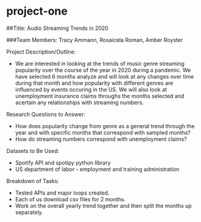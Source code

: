 # project-one

##Title: Audio Streaming Trends in 2020

###Team Members: Tracy Ammann, Rosaicela Roman, Amber Royster

Project Description/Outline:
- We are interested in looking at the trends of music genre streaming popularity over the course of the year in 2020 during a pandemic. We have selected 6 months analyze and will look at any changes over time during that month and how popularity with different genres are influenced by events occuring in the US. We will also look at unemployment insurance claims throughs the months selected and acertain any relationships with streaming numbers.

Research Questions to Answer:
- How does popularity change from genre as a general trend through the year and with specific months that correspond with sampled months?
- How do streaming numbers correspond with unemployment claims?

Datasets to Be Used:
- Spotify API and spotipy python library
- US department of labor - employment and training administration

Breakdown of Tasks:
- Tested APIs and major loops created.
- Each of us download csv files for 2 months.
- Work on the overall yearly trend together and then split the months up separately. 
